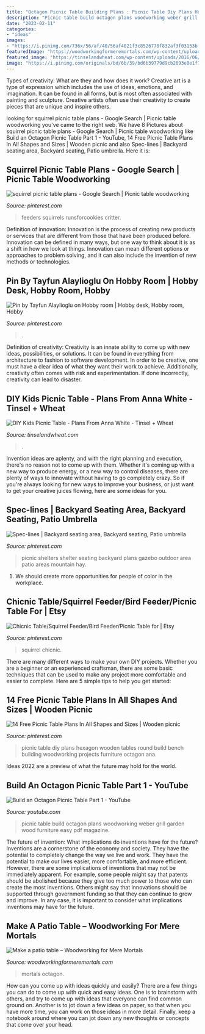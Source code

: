 ```yaml
---
title: "Octagon Picnic Table Building Plans : Picnic Table Diy Plans Hexagon Wooden Tables Round Build Bench Building Woodworking Projects Furniture Octagon Ana"
description: "Picnic table build octagon plans woodworking weber grill garden wood furniture easy pdf magazine"
date: "2023-02-11"
categories:
- "ideas"
images:
- "https://i.pinimg.com/736x/56/af/40/56af4021f3c8526770f832af3f03153b.jpg"
featuredImage: "https://woodworkingformeremortals.com/wp-content/uploads/2014/06/redwoodpatiotable_zps41217ea7.png"
featured_image: "https://tinselandwheat.com/wp-content/uploads/2016/06/DIY-Picnic-Table-Feature-by-Tinsel-Wheat.jpg"
image: "https://i.pinimg.com/originals/bd/6b/39/bd6b39779d9cb2693e0e1f73dd9dc843.jpg"
---
```



Types of creativity: What are they and how does it work?
Creative art is a type of expression which includes the use of ideas, emotions, and imagination. It can be found in all forms, but is most often associated with painting and sculpture. Creative artists often use their creativity to create pieces that are unique and inspire others.

	

		
looking for squirrel picnic table plans - Google Search | Picnic table woodworking you've came to the right web. We have 8 Pictures about squirrel picnic table plans - Google Search | Picnic table woodworking like Build an Octagon Picnic Table Part 1 - YouTube, 14 Free Picnic Table Plans In All Shapes and Sizes | Wooden picnic and also Spec-lines | Backyard seating area, Backyard seating, Patio umbrella. Here it is:
		
    
## Squirrel Picnic Table Plans - Google Search | Picnic Table Woodworking

<img loading=lazy src="https://i.pinimg.com/736x/97/74/e6/9774e6ae74dfbab77093b70d4d0feceb.jpg" onerror="this.onerror=null;this.src='https://tse1.mm.bing.net/th?id=OIP.iJJHT27YbMRv3K5gkifYBwHaHb&amp;pid=15.1';" alt="squirrel picnic table plans - Google Search | Picnic table woodworking">

_Source: pinterest.com_

>feeders squirrels runsforcookies critter. 

	

Definition of innovation:
Innovation is the process of creating new products or services that are different from those that have been produced before. Innovation can be defined in many ways, but one way to think about it is as a shift in how we look at things. Innovation can mean different options or approaches to problem solving, and it can also include the invention of new methods or technologies.

    
## Pin By Tayfun Alaylioglu On Hobby Room | Hobby Desk, Hobby Room, Hobby

<img loading=lazy src="https://i.pinimg.com/originals/bd/6b/39/bd6b39779d9cb2693e0e1f73dd9dc843.jpg" onerror="this.onerror=null;this.src='https://tse3.mm.bing.net/th?id=OIP.ejb6k8rGqJ-sws552T7GBAHaJ4&amp;pid=15.1';" alt="Pin by Tayfun Alaylioglu on Hobby room | Hobby desk, Hobby room, Hobby">

_Source: pinterest.com_

>. 

	

Definition of creativity:
Creativity is an innate ability to come up with new ideas, possibilities, or solutions. It can be found in everything from architecture to fashion to software development. In order to be creative, one must have a clear idea of what they want their work to achieve. Additionally, creativity often comes with risk and experimentation. If done incorrectly, creativity can lead to disaster.

    
## DIY Kids Picnic Table - Plans From Anna White - Tinsel + Wheat

<img loading=lazy src="https://tinselandwheat.com/wp-content/uploads/2016/06/DIY-Picnic-Table-Feature-by-Tinsel-Wheat.jpg" onerror="this.onerror=null;this.src='https://tse2.mm.bing.net/th?id=OIP.32uZFyl76g7mJYyvh8nnMQHaFT&amp;pid=15.1';" alt="DIY Kids Picnic Table - Plans From Anna White - Tinsel + Wheat">

_Source: tinselandwheat.com_

>. 

	

Invention ideas are aplenty, and with the right planning and execution, there's no reason not to come up with them. Whether it's coming up with a new way to produce energy, or a new way to control diseases, there are plenty of ways to innovate without having to go completely crazy. So if you're always looking for new ways to improve your business, or just want to get your creative juices flowing, here are some ideas for you.

    
## Spec-lines | Backyard Seating Area, Backyard Seating, Patio Umbrella

<img loading=lazy src="https://i.pinimg.com/736x/8b/68/8b/8b688b933ebe756129ad5d4917d87b65--backyard-seating-gazebos.jpg" onerror="this.onerror=null;this.src='https://tse2.mm.bing.net/th?id=OIP.1emOhaWmqoFlWUDO9rVuJQHaE6&amp;pid=15.1';" alt="Spec-lines | Backyard seating area, Backyard seating, Patio umbrella">

_Source: pinterest.com_

>picnic shelters shelter seating backyard plans gazebo outdoor area patio areas mountain hay. 

	

1. We should create more opportunities for people of color in the workplace.

    
## Chicnic Table/Squirrel Feeder/Bird Feeder/Picnic Table For | Etsy

<img loading=lazy src="https://i.pinimg.com/736x/56/af/40/56af4021f3c8526770f832af3f03153b.jpg" onerror="this.onerror=null;this.src='https://tse3.mm.bing.net/th?id=OIP.jlZ_K7xTas2fJeUbcEMoyAHaJ3&amp;pid=15.1';" alt="Chicnic Table/Squirrel Feeder/Bird Feeder/Picnic Table for | Etsy">

_Source: pinterest.com_

>squirrel chicnic. 

	

There are many different ways to make your own DIY projects. Whether you are a beginner or an experienced craftsman, there are some basic techniques that can be used to make any project more comfortable and easier to complete. Here are 5 simple tips to help you get started:

    
## 14 Free Picnic Table Plans In All Shapes And Sizes | Wooden Picnic

<img loading=lazy src="https://i.pinimg.com/736x/ec/2d/f9/ec2df96fb478eff1240aa78dbc329fad--wooden-projects-easy-diy-projects.jpg" onerror="this.onerror=null;this.src='https://tse3.mm.bing.net/th?id=OIP.lotmH9oZV2yOjchauM9mZgHaFj&amp;pid=15.1';" alt="14 Free Picnic Table Plans In All Shapes and Sizes | Wooden picnic">

_Source: pinterest.com_

>picnic table diy plans hexagon wooden tables round build bench building woodworking projects furniture octagon ana. 

	

Ideas 2022 are a preview of what the future may hold for the world.

    
## Build An Octagon Picnic Table Part 1 - YouTube

<img loading=lazy src="https://i.ytimg.com/vi/DSliTVOxKlc/maxresdefault.jpg" onerror="this.onerror=null;this.src='https://tse3.mm.bing.net/th?id=OIP.IYnuia4ByPTTE50fyOK8SgHaEK&amp;pid=15.1';" alt="Build an Octagon Picnic Table Part 1 - YouTube">

_Source: youtube.com_

>picnic table build octagon plans woodworking weber grill garden wood furniture easy pdf magazine. 

	

The future of invention: What implications do inventions have for the future?
Inventions are a cornerstone of the economy and society. They have the potential to completely change the way we live and work. They have the potential to make our lives easier, more comfortable, and more efficient. However, there are some implications of inventions that may not be immediately apparent. For example, some people might say that patents should be abolished because they give too much power to those who can create the most inventions. Others might say that innovations should be supported through government funding so that they can continue to grow and improve. In any case, it is important to consider what implications inventions may have for the future.

    
## Make A Patio Table – Woodworking For Mere Mortals

<img loading=lazy src="https://woodworkingformeremortals.com/wp-content/uploads/2014/06/redwoodpatiotable_zps41217ea7.png" onerror="this.onerror=null;this.src='https://tse4.mm.bing.net/th?id=OIP.OmgO3vH5TRMMu0gOY4ZmwAHaFj&amp;pid=15.1';" alt="Make a patio table – Woodworking for Mere Mortals">

_Source: woodworkingformeremortals.com_

>mortals octagon. 

	

How can you come up with ideas quickly and easily?
There are a few things you can do to come up with quick and easy ideas. One is to brainstorm with others, and try to come up with ideas that everyone can find common ground on. Another is to jot down a few ideas on paper, so that when you have more time, you can work on those ideas in more detail. Finally, keep a notebook around where you can jot down any new thoughts or concepts that come over your head.

